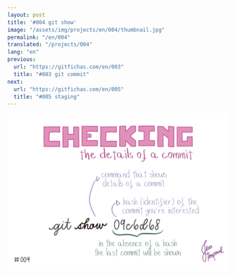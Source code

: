 ```yaml
---
layout: post
title: '#004 git show'
image: "/assets/img/projects/en/004/thumbnail.jpg"
permalink: "/en/004"
translated: "/projects/004"
lang: "en"
previous:
  url: "https://gitfichas.com/en/003"
  title: "#003 git commit"
next:
  url: "https://gitfichas.com/en/005"
  title: "#005 staging"
---
```


<img alt="To review the details of a commit use git show followed by the hash of the commit" src="/assets/img/projects/en/004/full.jpg">
